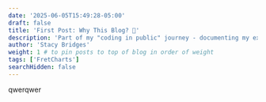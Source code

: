 ```yaml
---
date: '2025-06-05T15:49:28-05:00'
draft: false
title: 'First Post: Why This Blog? 📌'
description: 'Part of my "coding in public" journey - documenting my experiments and weird ideas for music apps and MVPs. 🎸'
author: 'Stacy Bridges'
weight: 1 # to pin posts to top of blog in order of weight
tags: ['FretCharts']
searchHidden: false
---
```


qwerqwer

